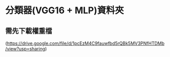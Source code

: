# 分類器(VGG16 + MLP)資料夾
## 需先下載權重檔  
(https://drive.google.com/file/d/1pcEzM4C9fauwfbd5rQBk5MV3PNfHTDMb/view?usp=sharing)
